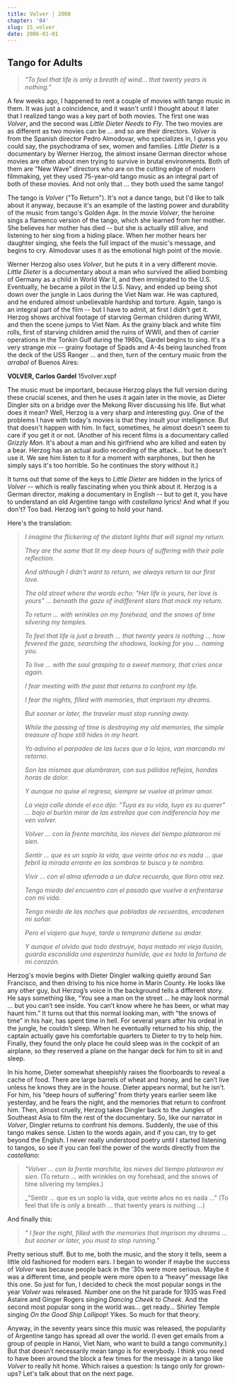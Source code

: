 ```yaml
---
title: Volver | 2008
chapter: '04'
slug: 15_volver
date: 2006-01-01
---
```


## Tango for Adults

> _"To feel that life is only a breath of wind...
> that twenty years is nothing."_
>

A few weeks ago, I happened to rent a couple of movies with tango music in them. It was just a coincidence, and it wasn't until I thought about it later that I realized tango was a key part of both movies. The first one was _Volver_, and the second was _Little Dieter Needs to Fly_. The two movies are as different as two movies can be ... and so are their directors. _Volver_ is from the Spanish director Pedro Almodovar, who specializes in, I guess you could say, the psychodrama of sex, women and families. _Little Dieter_ is a documentary by Werner Herzog, the almost insane German director whose movies are often about men trying to survive in brutal environments. Both of them are "New Wave" directors who are on the cutting edge of modern filmmaking, yet they used 75-year-old tango music as an integral part of both of these movies. And not only that ... they both used the same tango!

The tango is _Volver_ ("To Return"). It's not a dance tango, but I'd like to talk about it anyway, because it's an example of the lasting power and durability of the music from tango's Golden Age. In the movie _Volver_, the heroine sings a flamenco version of the tango, which she learned from her mother. She believes her mother has died -- but she is actually still alive, and listening to her sing from a hiding place. When her mother hears her daughter singing, she feels the full impact of the music's message, and begins to cry. Almodovar uses it as the emotional high point of the movie.

Werner Herzog also uses _Volver_, but he puts it in a very different movie. _Little Dieter_ is a documentary about a man who survived the allied bombing of Germany as a child in World War II, and then immigrated to the U.S. Eventually, he became a pilot in the U.S. Navy, and ended up being shot down over the jungle in Laos during the Viet Nam war. He was captured, and he endured almost unbelievable hardship and torture. Again, tango is an integral part of the film -- but I have to admit, at first I didn't get it. Herzog shows archival footage of starving German children during WWII, and then the scene jumps to Viet Nam. As the grainy black and white film rolls, first of starving children amid the ruins of WWII, and then of carrier operations in the Tonkin Gulf during the 1960s, Gardel begins to sing. It's a very strange mix -- grainy footage of Spads and A-4s being launched from the deck of the USS Ranger ... and then, turn of the century music from the _arrabal_ of Buenos Aires:

**VOLVER, Carlos Gardel**
15volver.xspf

The music must be important, because Herzog plays the full version during these crucial scenes, and then he uses it again later in the movie, as Dieter Dingler sits on a bridge over the Mekong River discussing his life. But what does it mean? Well, Herzog is a very sharp and interesting guy. One of the problems I have with today's movies is that they insult your intelligence. But that doesn't happen with him. In fact, sometimes, he almost doesn't seem to care if you get it or not. (Another of his recent films is a documentary called _Grizzly Man_. It's about a man and his girlfriend who are killed and eaten by a bear. Herzog has an actual audio recording of the attack... but he doesn't use it. We see him listen to it for a moment with earphones, but then he simply says it's too horrible. So he continues the story without it.)

It turns out that some of the keys to _Little Dieter_ are hidden in the lyrics of _Volver_ -- which is really fascinating when you think about it. Herzog is a German director, making a documentary in English -- but to get it, you have to understand an old Argentine tango with _castellano_ lyrics! And what if you don't? Too bad. Herzog isn't going to hold your hand.

Here's the translation:

> _I imagine the flickering
> of the distant lights
> that will signal my return._
>
> _They are the same that lit
> my deep hours of suffering
> with their pale reflection._
>
> _And although I didn't want to return,
> we always return to our first love._
>
> _The old street where the words echo:
> "Her life is yours, her love is yours" ...
> beneath the gaze of indifferent stars
> that mock my return._
>
> _To return ...
> with wrinkles on my forehead,
> and the snows of time
> silvering my temples._
>
> _To feel that life is just a breath ...
> that twenty years is nothing ...
> how fevered the gaze,
> searching the shadows,
> looking for you ... naming you._
>
> _To live ...
> with the soul grasping
> to a sweet memory,
> that cries once again._
>
> _I fear meeting
> with the past that returns
> to confront my life._
>
> _I fear the nights,
> filled with memories,
> that imprison my dreams._
>
> _But sooner or later, the traveler
> must stop running away._
>
> _While the passing of time
> is destroying my old memories,
> the simple treasure of hope
> still hides in my heart._
>
> _Yo adivino el parpadeo
> de las luces que a lo lejos,
> van marcando mi retorno._
>
> _Son las mismas que alumbraron,
> con sus pálidos reflejos,
> hondas horas de dolor._
>
> _Y aunque no quise el regreso,
> siempre se vuelve al primer amor._
>
> _La vieja calle donde el eco dijo:
> "Tuya es su vida, tuyo es su querer" ...
> bajo el burlón mirar de las estrellas
> que con indiferencia hoy me ven volver._
>
> _Volver ...
> con la frente marchita,
> las nieves del tiempo
> platearon mi sien._
>
> _Sentir ... que es un soplo la vida,
> que veinte años no es nada ...
> que febril la mirada
> errante en las sombras
> te busca y te nombra._
>
> _Vivir ...
> con el alma aferrada
> a un dulce recuerdo,
> que lloro otra vez._
>
> _Tengo miedo del encuentro
> con el pasado que vuelve
> a enfrentarse con mi vida._
>
> _Tengo miedo de las noches
> que pobladas de recuerdos,
> encadenen mi soñar._
>
> _Pero el viajero que huye,
> tarde o temprano detiene su andar._
>
> _Y aunque el olvido que todo destruye,
> haya matado mi vieja ilusión,
> guarda escondida una esperanza humilde,
> que es toda la fortuna de mi corazón._

Herzog's movie begins with Dieter Dingler walking quietly around San Francisco, and then driving to his nice home in Marin County. He looks like any other guy, but Herzog’s voice in the background tells a different story. He says something like, “You see a man on the street ... he may look normal ... but you can’t see inside. You can’t know where he has been, or what may haunt him.” It turns out that this normal looking man, with “the snows of time” in his hair, has spent time in hell. For several years after his ordeal in the jungle, he couldn’t sleep. When he eventually returned to his ship, the captain actually gave his comfortable quarters to Dieter to try to help him. Finally, they found the only place he could sleep was in the cockpit of an airplane, so they reserved a plane on the hangar deck for him to sit in and sleep.

In his home, Dieter somewhat sheepishly raises the floorboards to reveal a cache of food. There are large barrels of wheat and honey, and he can’t live unless he knows they are in the house. Dieter appears normal, but he isn't. For him, his “deep hours of suffering” from thirty years earlier seem like yesterday, and he fears the night, and the memories that return to confront him. Then, almost cruelly, Herzog takes Dingler back to the Jungles of Southeast Asia to film the rest of the documentary. So, like our narrator in _Volver_, Dingler returns to confront his demons. Suddenly, the use of this tango makes sense. Listen to the words again, and if you can, try to get beyond the English. I never really understood poetry until I started listening to tangos, so see if you can feel the power of the words directly from the _castellano_:

> _"Volver ... con la frente marchita, las nieves del tiempo platearon mi sien._
> (To return ... with wrinkles on my forehead, and the snows of time silvering my temples.)
>
> _"Sentir ... que es un soplo la vida, que veinte años no es nada ..."
> (To feel that life is only a breath ... that twenty years is nothing ...)

And finally this:

> _" I fear the night, filled with the memories that imprison my dreams ...
>   but sooner or later, you must to stop running."_

Pretty serious stuff. But to me, both the music, and the story it tells, seem a little old fashioned for modern ears. I began to wonder if maybe the success of _Volver_ was because people back in the '30s were more serious. Maybe it was a different time, and people were more open to a “heavy” message like this one. So just for fun, I decided to check the most popular songs in the year _Volver_ was released. Number one on the hit parade for 1935 was Fred Astaire and Ginger Rogers singing _Dancing Cheek to Cheek_. And the second most popular song in the world was… get ready… Shirley Temple singing _On the Good Ship Lollipop_!  Yikes. So much for that theory.

Anyway, in the seventy years since this music was released, the popularity of Argentine tango has spread all over the world. (I even get emails from a group of people in Hanoi, Viet Nam, who want to build a tango community.) But that doesn’t necessarily mean tango is for everybody. I think you need to have been around the block a few times for the message in a tango like _Volver_ to really hit home. Which raises a question: Is tango only for grown-ups? Let's talk about that on the next page.
